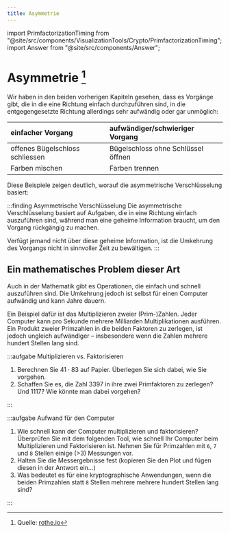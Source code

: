 ```yaml
---
title: Asymmetrie
---
```


import PrimfactorizationTiming from "@site/src/components/VisualizationTools/Crypto/PrimfactorizationTiming";
import Answer from "@site/src/components/Answer";

# Asymmetrie [^1]

Wir haben in den beiden vorherigen Kapiteln gesehen, dass es Vorgänge gibt, die in die eine Richtung einfach durchzuführen sind, in die entgegengesetzte Richtung allerdings sehr aufwändig oder gar unmöglich:

| einfacher Vorgang               | aufwändiger/schwieriger Vorgang    |
| :------------------------------ | :--------------------------------- |
| offenes Bügelschloss schliessen | Bügelschloss ohne Schlüssel öffnen |
| Farben mischen                  | Farben trennen                     |

Diese Beispiele zeigen deutlich, worauf die asymmetrische Verschlüsselung basiert:

:::finding Asymmetrische Verschlüsselung
Die asymmetrische Verschlüsselung basiert auf Aufgaben, die in eine Richtung einfach auszuführen sind, während man eine geheime Information braucht, um den Vorgang rückgängig zu machen.

Verfügt jemand nicht über diese geheime Information, ist die Umkehrung des Vorgangs nicht in sinnvoller Zeit zu bewältigen.
:::

## Ein mathematisches Problem dieser Art
Auch in der Mathematik gibt es Operationen, die einfach und schnell auszuführen sind. Die Umkehrung jedoch ist selbst für einen Computer aufwändig und kann Jahre dauern.

Ein Beispiel dafür ist das Multiplizieren zweier (Prim-)Zahlen. Jeder Computer kann pro Sekunde mehrere Milliarden Multiplikationen ausführen. Ein Produkt zweier Primzahlen in die beiden Faktoren zu zerlegen, ist jedoch ungleich aufwändiger – insbesondere wenn die Zahlen mehrere hundert Stellen lang sind.

:::aufgabe Multiplizieren vs. Faktorisieren

1. Berechnen Sie $41 \cdot 83$ auf Papier. Überlegen Sie sich dabei, wie Sie vorgehen.
2. Schaffen Sie es, die Zahl $3397$ in ihre zwei Primfaktoren zu zerlegen? Und $1117$? Wie könnte man dabei vorgehen?

:::


:::aufgabe Aufwand für den Computer
1. Wie schnell kann der Computer multiplizieren und faktorisieren? Überprüfen Sie mit dem folgenden Tool, wie schnell Ihr Computer beim Multiplizieren und Faktorisieren ist. Nehmen Sie für Primzahlen mit `6`, `7` und `8` Stellen einige (>3) Messungen vor.
2. Halten Sie die Messergebnisse fest (kopieren Sie den Plot und fügen diesen in der Antwort ein...)
3. Was bedeutet es für eine kryptographische Anwendungen, wenn die beiden Primzahlen statt `8` Stellen mehrere mehrere hundert Stellen lang sind?

<Answer type="text" webKey="ae59f85e-43e7-42f1-afd9-a8a079fc931d" />
:::


<PrimfactorizationTiming />


[^1]: Quelle: [rothe.io](https://rothe.io/?b=crypto&p=792141)